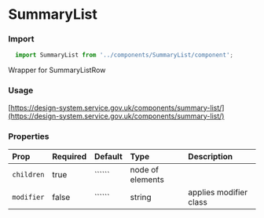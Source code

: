 SummaryList
==========

### Import
```js
  import SummaryList from '../components/SummaryList/component';
```
<!-- STORY -->
Wrapper for SummaryListRow

### Usage

[https://design-system.service.gov.uk/components/summary-list/](https://design-system.service.gov.uk/components/summary-list/)

### Properties
Prop | Required | Default | Type | Description
:--- | :------- | :------ | :--- | :----------
`children` | true | `````` | node of elements | 
`modifier` | false | `````` | string | applies modifier class